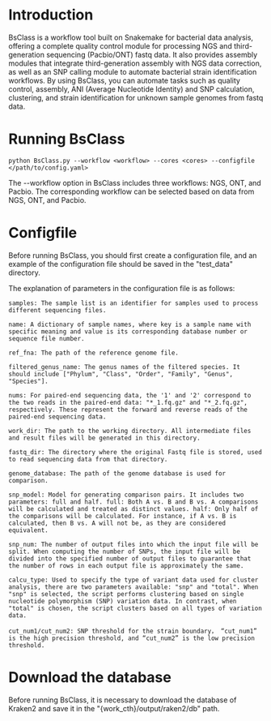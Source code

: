 # Introduction

BsClass is a workflow tool built on Snakemake for bacterial data analysis, offering a complete quality control module for processing NGS and third-generation sequencing (Pacbio/ONT) fastq data. It also provides assembly modules that integrate third-generation assembly with NGS data correction, as well as an SNP calling module to automate bacterial strain identification workflows. By using BsClass, you can automate tasks such as quality control, assembly, ANI (Average Nucleotide Identity) and SNP calculation, clustering, and strain identification for unknown sample genomes from fastq data.

# Running BsClass

``python BsClass.py --workflow <workflow> --cores <cores> --configfile </path/to/config.yaml>``

The --workflow option in BsClass includes three workflows: NGS, ONT, and Pacbio. The corresponding workflow can be selected based on data from NGS, ONT, and Pacbio.

# Configfile

Before running BsClass, you should first create a configuration file, and an example of the configuration file should be saved in the "test_data" directory.

The explanation of parameters in the configuration file is as follows:

``samples: The sample list is an identifier for samples used to process different sequencing files.``

``name: A dictionary of sample names, where key is a sample name with specific meaning and value is its corresponding database number or sequence file number.``

``ref_fna: The path of the reference genome file.``

``filtered_genus_name: The genus names of the filtered species. It should include ["Phylum", "Class", "Order", "Family", "Genus", "Species"].``

``nums: For paired-end sequencing data, the '1' and '2' correspond to the two reads in the paired-end data: "*_1.fq.gz" and "*_2.fq.gz", respectively. These represent the forward and reverse reads of the paired-end sequencing data.``

``work_dir: The path to the working directory. All intermediate files and result files will be generated in this directory.``

``fastq_dir: The directory where the original Fastq file is stored, used to read sequencing data from that directory.``

``genome_database: The path of the genome database is used for comparison.``

``snp_model: Model for generating comparison pairs. It includes two parameters: full and half. full: Both A vs. B and B vs. A comparisons will be calculated and treated as distinct values. half: Only half of the comparisons will be calculated. For instance, if A vs. B is calculated, then B vs. A will not be, as they are considered equivalent.``

``snp_num: The number of output files into which the input file will be split. When computing the number of SNPs, the input file will be divided into the specified number of output files to guarantee that the number of rows in each output file is approximately the same.``

``calcu_type: Used to specify the type of variant data used for cluster analysis, there are two parameters available: "snp" and "total". When "snp" is selected, the script performs clustering based on single nucleotide polymorphism (SNP) variation data. In contrast, when "total" is chosen, the script clusters based on all types of variation data.``

``cut_num1/cut_num2: SNP threshold for the strain boundary， “cut_num1” is the high precision threshold, and “cut_num2” is the low precision threshold.``

# Download the database

Before running BsClass, it is necessary to download the database of Kraken2 and save it in the "{work_cth}/output/raken2/db" path.
